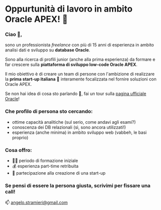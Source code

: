 # Oppurtunità di lavoro in ambito Oracle APEX! 🚀
 
### Ciao 👋, 

sono un professionista *freelance* con più di 15 anni di esperienza in ambito analisi dati e sviluppo su **database Oracle**.

Sono alla ricerca di profili junior (anche alla prima esperienza) da formare e far crescere sulla **piattaforma di sviluppo low-code Oracle APEX**.

Il mio obiettivo è di creare un team di persone con l'ambizione di realizzare la **prima start-up italiana** 🌱 interamente focalizzata nel fornire soluzioni con Oracle APEX.

Se non hai idea di cosa sto parlando 🙈, fai un tour sulla [pagina ufficiale Oracle](https://apex.oracle.com/it/platform/)! 

### Che profilo di persona sto cercando:

- ottime capacità analitiche (sul serio, come andavi agli esami?)
- conoscenza dei DB relazionali (sì, sono ancora utilizzati!)
- esperienza (anche minima) in ambito sviluppo web (vabbeh, le basi proprio)

### Cosa offro:
- 👨‍🎓 periodo di formazione iniziale
- 💰 esperienza part-time retribuita
- 🤩 partecipazione alla creazione di una start-up

### Se pensi di essere la persona giusta, scrivimi per fissare una call!

📫 angelo.stramieri@gmail.com








